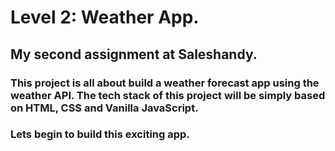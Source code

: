 # Level 2: Weather App.
## My second assignment at Saleshandy.

### This project is all about build a weather forecast app using the weather API. The tech stack of this project will be simply based on HTML, CSS and Vanilla JavaScript.

### Lets begin to build this exciting app. 